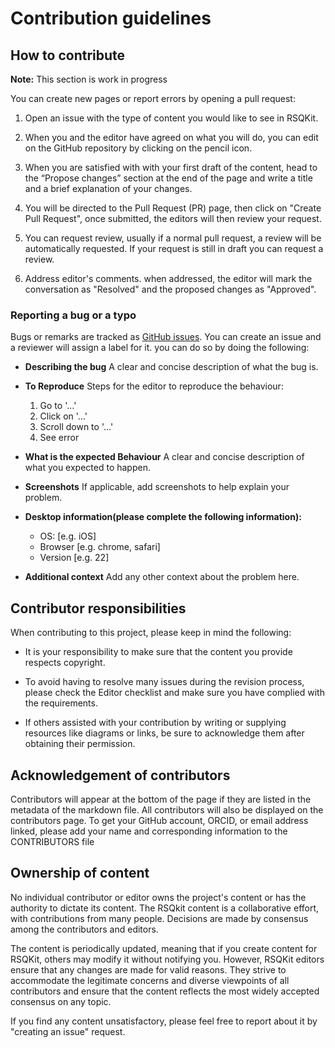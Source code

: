 # Contribution guidelines

## How to contribute 

**Note:** This section is work in progress

You can create new pages or report errors by opening a pull request:
  
 1. Open an issue with the type of content you would like to see in RSQKit.
  
 2. When you and the editor have agreed on what you will do, you can edit on the GitHub repository by clicking on the pencil icon.
 
 3. When you are satisfied with with your first draft of the content, head to the “Propose changes” section at the end of the page and write a title and a brief explanation of your changes.

4. You will be directed to the Pull Request (PR) page, then click on "Create Pull Request", once submitted, the editors will then review your request.
  
5. You can request review, usually if a normal pull request, a review will be automatically requested. If your request is still in draft you can request a review.

6. Address editor's comments. when addressed, the editor will mark the conversation as "Resolved" and the proposed changes as "Approved".
 
 <!-- Not yet ready: - Use the GitHub web interface ([How to contribute](https://rdmkit.elixir-europe.org/how_to_contribute))-->

### Reporting a bug or a typo 

Bugs or remarks are tracked as [GitHub issues](https://github.com/EVERSE-ResearchSoftware/RSQKit/issues). You can create an issue and a reviewer will assign a label for it. you can do so by doing the following:

- **Describing the bug**
A clear and concise description of what the bug is.

- **To Reproduce**
    Steps for the editor to reproduce the behaviour:
    1. Go to '...'
    2. Click on '...'
    3. Scroll down to '...'
    4. See error

- **What is the expected Behaviour**
    A clear and concise description of what you expected to happen.

- **Screenshots**
    If applicable, add screenshots to help explain your problem.

- **Desktop information(please complete the following information):**
   - OS: [e.g. iOS]
   - Browser [e.g. chrome, safari]
   - Version [e.g. 22]

- **Additional context**
    Add any other context about the problem here.

## Contributor responsibilities
When contributing to this project, please keep in mind the following:

- It is your responsibility to make sure that the content you provide respects copyright.
  
- To avoid having to resolve many issues during the revision process, please check the Editor checklist and make sure you have complied with the requirements.
  
- If others assisted with your contribution by writing or supplying resources like diagrams or links, be sure to acknowledge them after obtaining their permission.

## Acknowledgement of contributors

Contributors will appear at the bottom of the page if they are listed in the metadata of the markdown file. All contributors will also be displayed on the contributors page. To get your GitHub account, ORCID, or email address linked, please add your name and corresponding information to the CONTRIBUTORS file

## Ownership of content

No individual contributor or editor owns the project's content or has the authority to dictate its content. The RSQkit content is a collaborative effort, with contributions from many people. Decisions are made by consensus among the contributors and editors.

The content is periodically updated, meaning that if you create content for RSQKit, others may modify it without notifying you. However, RSQKit editors ensure that any changes are made for valid reasons. They strive to accommodate the legitimate concerns and diverse viewpoints of all contributors and ensure that the content reflects the most widely accepted consensus on any topic.

If you find any content unsatisfactory, please feel free to report about it by "creating an issue" request.
